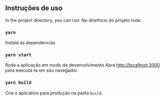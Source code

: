 ## Instruções de uso

In the project directory, you can run:
No diretŕorio do projeto rode:

### `yarn`

Instala as dependencias

### `yarn start`

Roda a aplicação em modo de desenvolvimento
Abra [http://localhost:3000](http://localhost:3000) para executá-la  em seu navegador.

### `yarn build`

Cria o aplicativo para produção na pasta `build`.

